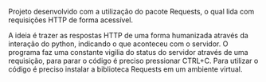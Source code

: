 Projeto desenvolvido com a utilização do pacote Requests, o qual lida com requisições HTTP de forma acessível.

A ideia é trazer as respostas HTTP de uma forma humanizada através da interação do python, indicando o que aconteceu com o servidor. O programa faz uma constante vigilia do status do servidor através de uma requisição, para parar o código é preciso pressionar CTRL+C.
Para utilizar o código é preciso instalar a biblioteca Requests em um ambiente virtual.
